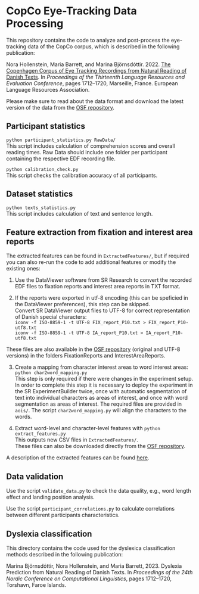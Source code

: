 # CopCo Eye-Tracking Data Processing

This repository contains the code to analyze and post-process the eye-tracking data of the CopCo corpus, which is described in the following publication:

Nora Hollenstein, Maria Barrett, and Marina Björnsdóttir. 2022. [The Copenhagen Corpus of Eye Tracking Recordings from Natural Reading of Danish Texts](https://aclanthology.org/2022.lrec-1.182/). In _Proceedings of the Thirteenth Language Resources and Evaluation Conference_, pages 1712–1720, Marseille, France. European Language Resources Association.

Please make sure to read about the data format and download the latest version of the data from the [OSF repository](https://osf.io/ud8s5/).

## Participant statistics
`python participant_statistics.py RawData/`  
This script includes calculation of comprehension scores and overall reading times. Raw Data should include one folder per participant containing the respective EDF recording file.

`python calibration_check.py`  
This script checks the calibration accuracy of all participants.

## Dataset statistics
`python texts_statistics.py`  
This script includes calculation of text and sentence length.

## Feature extraction from fixation and interest area reports

The extracted features can be found in `ExtractedFeatures/`, but if required you can also re-run the code to add additional features or modify the existing ones:

1. Use the DataViewer software from SR Research to convert the recorded EDF files to fixation reports and interest area reports in TXT format.  

2. If the reports were exported in utf-8 encoding (this can be speficied in the DataViewer preferences), this step can be skipped.  
Convert SR DataViewer output files to UTF-8 for correct representation of Danish special characters:  
`iconv -f ISO-8859-1 -t UTF-8 FIX_report_P10.txt > FIX_report_P10-utf8.txt`  
`iconv -f ISO-8859-1 -t UTF-8 IA_report_P10.txt > IA_report_P10-utf8.txt`  

These files are also available in the [OSF repository](https://osf.io/ud8s5/) (original and UTF-8 versions) in the folders FixationReports and InterestAreaReports.

3. Create a mapping from character interest areas to word interest areas:  
`python char2word_mapping.py`  
This step is only required if there were changes in the experiment setup. In order to complete this step it is necessary to deploy the experiment in the SR ExperimentBuilder twice, once with automatic segmentation of text into individual characters as areas of interest, and once with word segmentation as areas of interest. The required files are provided in `aois/`. The script `char2word_mapping.py` will align the characters to the words.

4. Extract word-level and character-level features with
`python extract_features.py`  
This outputs new CSV files in `ExtractedFeatures/`.  
These files can also be downloaded directly from the [OSF repository](https://osf.io/ud8s5/).

A description of the extracted features can be found [here](https://osf.io/ud8s5/wiki/Eye-tracking%20features/).



## Data validation

Use the script `validate_data.py` to check the data quality, e.g., word length effect and landing position analysis.

Use the script `participant_correlations.py` to calculate correlations between different participants characteristics.

## Dyslexia classification

This directory contains the code used for the dyslexica classification methods described in the following publication:

Marina Björnsdóttir, Nora Hollenstein, and Maria Barrett, 2023. Dyslexia Prediction from Natural Reading of Danish Texts. In _Proceedings of the 24th Nordic Conference on Computational Linguistics_, pages 1712–1720, Torshavn, Faroe Islands. 
